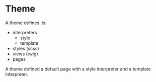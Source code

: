 # Theme

A theme defines its:

- interpreters
  - style
  - template
- styles (scss)
- views (twig)
- pages

A theme defined a default page with a style interpreter and a template interpreter.
